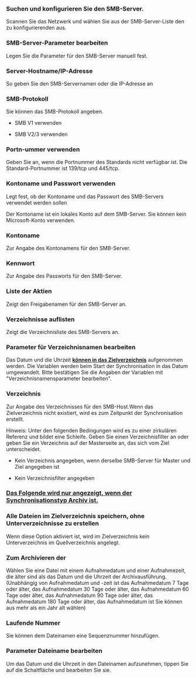 ### Suchen und konfigurieren Sie den SMB-Server.

Scannen Sie das Netzwerk und wählen Sie aus der SMB-Server-Liste den zu konfigurierenden aus. 

### SMB-Server-Parameter bearbeiten

Legen Sie die Parameter für den SMB-Server manuell fest. 

### Server-Hostname/IP-Adresse

So geben Sie den SMB-Servernamen oder die IP-Adresse an 

### SMB-Protokoll

Sie können das SMB-Protokoll angeben.

- SMB V1 verwenden

- SMB V2/3 verwenden

### Portn-ummer verwenden

Geben Sie an, wenn die Portnummer des Standards nicht verfügbar ist. Die Standard-Portnummer ist 139/tcp und 445/tcp. 

### Kontoname und Passwort verwenden

Legt fest, ob der Kontoname und das Passwort des SMB-Servers verwendet werden sollen

Der Kontoname ist ein lokales Konto auf dem SMB-Server. Sie können kein Microsoft-Konto verwenden. 

### Kontoname

Zur Angabe des Kontonamens für den SMB-Server. 

### Kennwort

Zur Angabe des Passworts für den SMB-Server. 

### Liste  der Aktien

Zeigt den Freigabenamen für den SMB-Server an.  

### Verzeichnisse auflisten

Zeigt die Verzeichnisliste des SMB-Servers an.  

### Parameter für Verzeichnisnamen bearbeiten

Das Datum und die Uhrzeit **<u>können in das Zielverzeichnis</u>** aufgenommen werden. Die Variablen werden beim Start der Synchronisation in das Datum umgewandelt. Bitte bestätigen Sie die Angaben der Variablen mit "Verzeichnisnamensparameter bearbeiten". 

### Verzeichnis

Zur Angabe des Verzeichnisses für den SMB-Host.Wenn das Zielverzeichnis nicht existiert, wird es zum Zeitpunkt der Synchronisation erstellt.

Hinweis: Unter den folgenden Bedingungen wird es zu einer zirkulären Referenz und bildet eine Schleife. Geben Sie einen Verzeichnisfilter an oder geben Sie ein Verzeichnis auf der Masterseite an, das sich vom Ziel unterscheidet.

- Kein Verzeichnis angegeben, wenn derselbe SMB-Server für Master und Ziel angegeben ist

- Kein Verzeichnisfilter angegeben

### <u>Das Folgende wird nur angezeigt, wenn der Synchronisationstyp Archiv ist.</u>

### Alle  Dateien im Zielverzeichnis speichern, ohne Unterverzeichnisse zu erstellen

Wenn diese Option aktiviert ist, wird im Zielverzeichnis kein Unterverzeichnis im Quellverzeichnis angelegt.

### Zum Archivieren der

Wählen Sie eine Datei mit einem Aufnahmedatum und einer Aufnahmezeit, die älter sind als das Datum und die Uhrzeit der Archivausführung. (Unabhängig von Aufnahmedatum und -zeit ist das Aufnahmedatum 7 Tage oder älter, das Aufnahmedatum 30 Tage oder älter, das Aufnahmedatum 60 Tage oder älter, das Aufnahmedatum 90 Tage oder älter, das Aufnahmedatum 180 Tage oder älter, das Aufnahmedatum ist Sie können aus mehr als ein Jahr alt wählen) 

### Laufende  Nummer

Sie können dem Dateinamen eine Sequenznummer hinzufügen. 

### Parameter Dateiname bearbeiten

Um das Datum und die Uhrzeit in den Dateinamen aufzunehmen, tippen Sie auf die Schaltfläche und bearbeiten Sie sie.